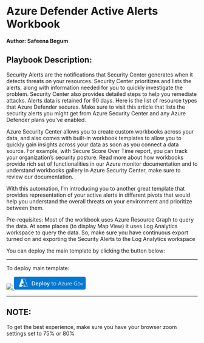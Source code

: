 # Azure Defender Active Alerts Workbook
**Author: Safeena Begum**

## Playbook Description: 
Security Alerts are the notifications that Security Center generates when it detects threats on your resources. Security Center prioritizes and lists the alerts, along with information needed for you to quickly investigate the problem. Security Center also provides detailed steps to help you remediate attacks. Alerts data is retained for 90 days. Here is the list of resource types that Azure Defender secures. Make sure to visit this article that lists the security alerts you might get from Azure Security Center and any Azure Defender plans you’ve enabled. 

Azure Security Center allows you to create custom workbooks across your data, and also comes with built-in workbook templates to allow you to quickly gain insights across your data as soon as you connect a data source. For example, with Secure Score Over Time report, you can track your organization’s security posture. Read more about how workbooks provide rich set of functionalities in our Azure monitor documentation and to understand workbooks gallery in Azure Security Center, make sure to review our documentation. 

With this automation, I’m introducing you to another great template that provides representation of your active alerts in different pivots that would help you understand the overall threats on your environment and prioritize between them. 

Pre-requisites: Most of the workbook uses Azure Resource Graph to query the data. At some places (to display Map View) it uses Log Analytics workspace to query the data. So, make sure you have continuous export turned on and exporting the Security Alerts to the Log Analytics workspace 

You can deploy the main template by clicking the button below:

***

To deploy main template:

<a href="https://portal.azure.com/#create/Microsoft.Template/uri/https%3A%2F%2Fraw.githubusercontent.com%2FAzure%2FAzure-Security-Center%2Ftree%2Fmain%2FWorkbooks%2FAzureDefenderActiveAlerts%2Fazuredeploy.json" target="_blank">
    <img src="https://aka.ms/deploytoazurebutton"/>
</a>
<a href="https://portal.azure.com/#create/Microsoft.Template/uri/https%3A%2F%2Fraw.githubusercontent.com%2FAzure%2FAzure-Security-Center%2Ftree%2Fmain%2FWorkbooks%2FAzureDefenderActiveAlerts%2Fazuredeploy.json" target="_blank">
<img src="https://raw.githubusercontent.com/Azure/azure-quickstart-templates/master/1-CONTRIBUTION-GUIDE/images/deploytoazuregov.png"/>
</a> 

***

## NOTE: 
To get the best experience, make sure you have your browser zoom settings set to 75% or 80%
